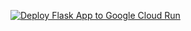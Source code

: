 [![Deploy Flask App to Google Cloud Run](https://github.com/mokouchaoui/flaskdcr/actions/workflows/main.yml/badge.svg)](https://github.com/mokouchaoui/flaskdcr/actions/workflows/main.yml)
